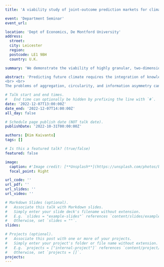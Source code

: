 ```yaml
---
title: 'A viability study of joint-outcome prediction markets for climate risk'

event: 'Department Seminar'
event_url: 

location: 'Dept of Economics, De Montford University'
address:
  street: 
  city: Leicester
  region: 
  postcode: LE1 9BH
  country: U.K.

summary: 'We demonstrate the viability of highly granular, two-dimensional (joint) outcome spaces with markets for monthly UK rainfall and temperature.'

abstract: 'Predicting future climate requires the integration of knowledge and expertise from a wide range of disciplines. The predictions must account for climate-change mitigation policies which themselves may depend on climate predictions. This interdependency, or “circularity”, means that physical climate predictions must be conditioned on emissions of greenhouse gases (GHGs). Long-range climate forecasts also suffer from information asymmetry because users cannot rely on track records to judge the skill of providers. 
<br> <br> 
The problems of aggregation, circularity, and information asymmetry can be addressed using prediction markets with joint-outcome spaces that allow simultaneous forecasts of GHG concentrations and global temperature. The viability of prediction markets with the necessary highly granular, joint-outcome spaces was tested with markets for monthly UK rainfall and temperature. The experiments demonstrate that these markets can aggregate the judgments of experts with relevant expertise, and they indicate that similarly structured markets, with longer prediction horizons, could provide a mechanism to produce credible forecasts of climate-related risks for policy making, planning, and the disclosure of these risks.' 

# Talk start and end times.
#   End time can optionally be hidden by prefixing the line with `#`.
date: '2022-12-07T13:00:00Z'
date_end: '2022-12-07T14:00:00Z'
all_day: false

# Schedule page publish date (NOT talk date).
publishDate: '2022-10-31T00:00:00Z'

authors: [Kim Kaivanto]
tags: []

# Is this a featured talk? (true/false)
featured: false

image: 
  caption: #'Image credit: [**Unsplash**](https://unsplash.com/photos/bzdhc5b3Bxs)'
  focal_point: Right

url_code: ''
url_pdf: ''
url_slides: ''
url_video: ''

# Markdown Slides (optional).
#   Associate this talk with Markdown slides.
#   Simply enter your slide deck's filename without extension.
#   E.g. `slides = "example-slides"` references `content/slides/example-slides.md`.
#   Otherwise, set `slides = ""`.
slides:

# Projects (optional).
#   Associate this post with one or more of your projects.
#   Simply enter your project's folder or file name without extension.
#   E.g. `projects = ["internal-project"]` references `content/project/deep-learning/index.md`.
#   Otherwise, set `projects = []`.
projects:
---
```

#



